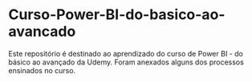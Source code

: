 # Curso-Power-BI-do-basico-ao-avancado
Este repositório é destinado ao aprendizado do curso de Power BI - do básico ao avançado da Udemy. Foram anexados alguns dos processos ensinados no curso.
